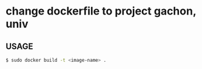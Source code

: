 # change dockerfile to project gachon, univ

<h2>USAGE</h2>

```bash
$ sudo docker build -t <image-name> .
```
